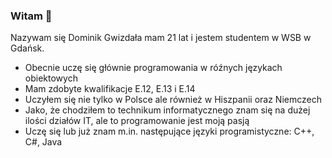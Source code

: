 ### Witam 👋

Nazywam się Dominik Gwizdała mam 21 lat i jestem studentem w WSB w Gdańsk.
- Obecnie uczę się głównie programowania w róźnych językach obiektowych
- Mam zdobyte kwalifikacje E.12, E.13 i E.14
- Uczyłem się nie tylko w Polsce ale również w Hiszpanii oraz Niemczech
- Jako, że chodziłem to technikum informatycznego znam się na dużej ilości działów IT, ale to programowanie jest moją pasją 
- Uczę się lub już znam m.in. następujące języki programistyczne: C++, C#, Java
